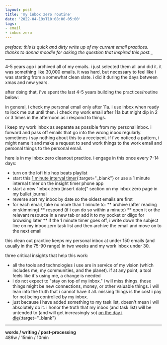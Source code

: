 ```yaml
---
layout: post
title: 'my inbox zero routine'
date: '2022-04-19xT10:08:00-05:00'
tags:
- email 
- inbox zero
--- 
```


_preface: this is quick and dirty write up of my current email practices. thanks to donna moodie for asking the question that inspired this post.__

---

4-5 years ago i archived all of my emails. i just selected them all and did it. it was something like 30,000 emails. it was hard, but necessary to feel like i was starting from a somewhat clean slate. i did it during the days between xmas and new years. 

after doing that, i've spent the last 4-5 years building the practices/routine below: 

in general, i check my personal email only after 11a. i use inbox when ready to lock me out until then. i check my work email after 11a but might dip in 2 or 3 times in the afternoon as i respond to things.

i keep my work inbox as separate as possible from my personal inbox. i forward and pass off emails that go into the wrong inbox regularly. sometimes i say nothing about this to a receipent. if i've noticed a pattern, i might name it and make a request to send work things to the work email and personal things to the personal email. 

here is in my inbox zero cleanout practice. i engage in this once every 7-14 days:

* turn on the lofi hip hop beats playlist
* start this [1 minute interval timer](https://www.youtube.com/watch?v=Y-AYC3_DbpY){:target="_blank"} or use a 1 minute internal timer on the insight timer phone app
* start a new "inbox zero [insert date]" section on my inbox zero page in my bullet journal
* reverse sort my inbox by date so the oldest emails are first
* for each email, take no more than 1 minute to: 
** archive (after reading or skimming)
** respond (if i can do so within a minute)
** open it or the relevant resource in a new tab or add it to my pocket or diigo for browsing later
** if the 1 minute timer goes off, i write down the subject line on my inbox zero task list and then archive the email and move on to the next email

this clean out practice keeps my personal inbox at under 150 emails (and usually in the 75-90 range) in two weeks and my work inbox under 30. 

three critical insights that help this work:

* all the tools and technologies i use are in service of my vision (which includes me, my communities, and the planet). if at any point, a tool feels like it's using me, a change is needed
* i do not expect to "stay on top of my inbox." i will miss things. those things might be new connections, money, or other valuable things. i will lean into the truth that i cannot have it all. missing things is the cost i pay for not being controlled by my inbox.
* just because i have added something to my task list, doesn't mean i will absolutely do it. i honor the truth that my inbox (and task list) will be untended to (and will get increasingly so) [on the day i die](https://www.proquest.com/openview/82dc6597af294ea4dd187e3e6aa1b2a6/1?pq-origsite=gscholar&cbl=47847){:target="_blank"}



---


<!-- hyperlink bank -->


<!-- &#042; = asterisk -->
<!-- &#039; = single quote '-->

**words / writing / post-processing**  
486w / 15min / 10min